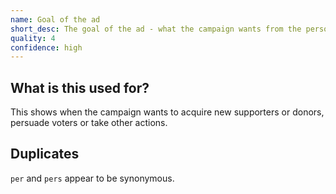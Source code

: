 ```yaml
---
name: Goal of the ad
short_desc: The goal of the ad - what the campaign wants from the person who sees it.
quality: 4
confidence: high
---
```


## What is this used for?

This shows when the campaign wants to acquire new supporters or donors, persuade voters or take other actions.

## Duplicates

`per` and `pers` appear to be synonymous.
